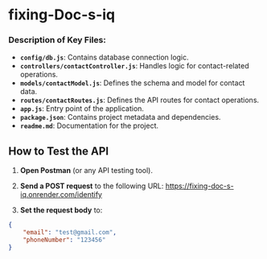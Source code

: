 # fixing-Doc-s-iq


### Description of Key Files:
- **`config/db.js`**: Contains database connection logic.
- **`controllers/contactController.js`**: Handles logic for contact-related operations.
- **`models/contactModel.js`**: Defines the schema and model for contact data.
- **`routes/contactRoutes.js`**: Defines the API routes for contact operations.
- **`app.js`**: Entry point of the application.
- **`package.json`**: Contains project metadata and dependencies.
- **`readme.md`**: Documentation for the project.


## How to Test the API

1. **Open Postman** (or any API testing tool).
2. **Send a POST request** to the following URL: https://fixing-doc-s-iq.onrender.com/identify

3. **Set the request body** to:

```json
{
    "email": "test@gmail.com",
    "phoneNumber": "123456"
}



